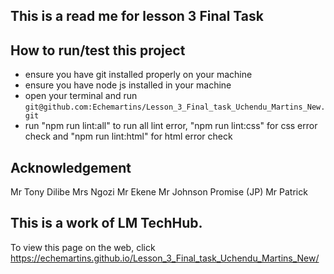 ## This is a read me for lesson 3 Final Task
## How to run/test this project
* ensure you have git installed properly on your machine
* ensure you have node js installed in your machine
* open your terminal and run `git@github.com:Echemartins/Lesson_3_Final_task_Uchendu_Martins_New.git`
* run "npm run lint:all" to run all lint error, "npm run lint:css" for css error check and "npm run lint:html" for html error check
## Acknowledgement
Mr Tony Dilibe
Mrs Ngozi
Mr Ekene
Mr Johnson Promise (JP)
Mr Patrick
## This is a work of LM TechHub.

To view this page on the web, click  https://echemartins.github.io/Lesson_3_Final_task_Uchendu_Martins_New/